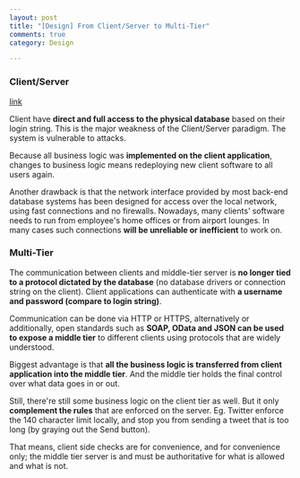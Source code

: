 ```yaml
---
layout: post
title: "[Design] From Client/Server to Multi-Tier"
comments: true
category: Design

---
```


### Client/Server

[link](http://wiki.remobjects.com/wiki/From_Client/Server_to_Multi-Tier)

Client have __direct and full access to the physical database__ based on their login string. This is the major weakness of the Client/Server paradigm. The system is vulnerable to attacks. 

Because all business logic was __implemented on the client application__, changes to business logic means redeploying new client software to all users again. 

Another drawback is that the network interface provided by most back-end database systems has been designed for access over the local network, using fast connections and no firewalls. Nowadays, many clients’ software needs to run from employee's home offices or from airport lounges. In many cases such connections __will be unreliable or inefficient__ to work on. 

### Multi-Tier

The communication between clients and middle-tier server is __no longer tied to a protocol dictated by the database__ (no database drivers or connection string on the client). Client applications can authenticate with __a username and password (compare to login string)__. 

Communication can be done via HTTP or HTTPS, alternatively or additionally, open standards such as __SOAP, OData and JSON can be used to expose a middle tier__ to different clients using protocols that are widely understood. 

Biggest advantage is that __all the business logic is transferred from client application into the middle tier__. And the middle tier holds the final control over what data goes in or out. 

Still, there're still some business logic on the client tier as well. But it only __complement the rules__ that are enforced on the server. Eg. Twitter enforce the 140 character limit locally, and stop you from sending a tweet that is too long (by graying out the Send button). 

That means, client side checks are for convenience, and for convenience only; the middle tier server is and must be authoritative for what is allowed and what is not.

